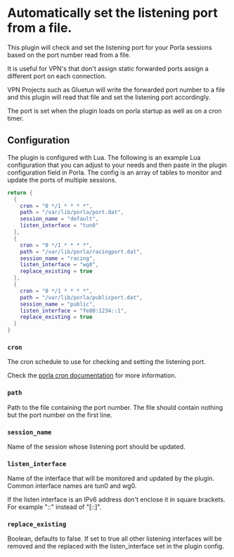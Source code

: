 # Automatically set the listening port from a file.

This plugin will check and set the listening port for your Porla sessions based on the port number read from a file.

It is useful for VPN's that don't assign static forwarded ports assign a different port on each connection.

VPN Projects such as Gluetun will write the forwarded port number to a file and this plugin will read that file and set the listening port accordingly.

The port is set when the plugin loads on porla startup as well as on a cron timer.

## Configuration

The plugin is configured with Lua. The following is an example Lua
configuration that you can adjust to your needs and then paste in the plugin
configuration field in Porla. The config is an array of tables to monitor and
update the ports of multiple sessions.

```lua
return {
  {
    cron = "0 */1 * * * *",
    path = "/var/lib/porla/port.dat",
    session_name = "default",
    listen_interface = "tun0"
  },
  {
    cron = "0 */1 * * * *",
    path = "/var/lib/porla/racingport.dat",
    session_name = "racing",
    listen_interface = "wg0",
    replace_existing = true
  },
  {
    cron = "0 */1 * * * *",
    path = "/var/lib/porla/publicport.dat",
    session_name = "public",
    listen_interface = "fe80:1234::1",
    replace_existing = true
  }
}
```

### `cron`

The cron schedule to use for checking and setting the listening port. 

Check the [porla cron documentation](https://porla.org/plugins/packages/cron) for more information.

### `path`

Path to the file containing the port number. The file should contain nothing but the port number on the first line.

### `session_name`

Name of the session whose listening port should be updated.

### `listen_interface`

Name of the interface that will be monitored and updated by the plugin. Common interface names are tun0 and wg0.

If the listen interface is an IPv6 address don't enclose it in square brackets. For example "::" instead of "[::]".

### `replace_existing`

Boolean, defaults to false. If set to true all other listening interfaces will be removed and the replaced with the listen_interface set in the plugin config.